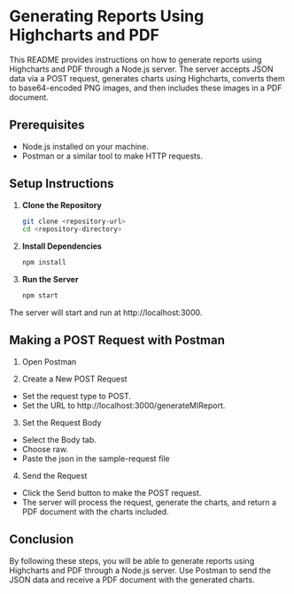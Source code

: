 # Generating Reports Using Highcharts and PDF

This README provides instructions on how to generate reports using Highcharts and PDF through a Node.js server. The server accepts JSON data via a POST request, generates charts using Highcharts, converts them to base64-encoded PNG images, and then includes these images in a PDF document.

## Prerequisites

- Node.js installed on your machine.
- Postman or a similar tool to make HTTP requests.

## Setup Instructions

1. **Clone the Repository**

   ```bash
   git clone <repository-url>
   cd <repository-directory>
   ```

2. **Install Dependencies**

   ```bash
   npm install
   ```

3. **Run the Server**

   ```bash
   npm start
   ```

The server will start and run at http://localhost:3000.

## Making a POST Request with Postman

1. Open Postman

2. Create a New POST Request

- Set the request type to POST.
- Set the URL to http://localhost:3000/generateMIReport.

3. Set the Request Body

- Select the Body tab.
- Choose raw.
- Paste the json in the sample-request file

4. Send the Request

- Click the Send button to make the POST request.
- The server will process the request, generate the charts, and return a PDF document with the charts included.

## Conclusion

By following these steps, you will be able to generate reports using Highcharts and PDF through a Node.js server. Use Postman to send the JSON data and receive a PDF document with the generated charts.

